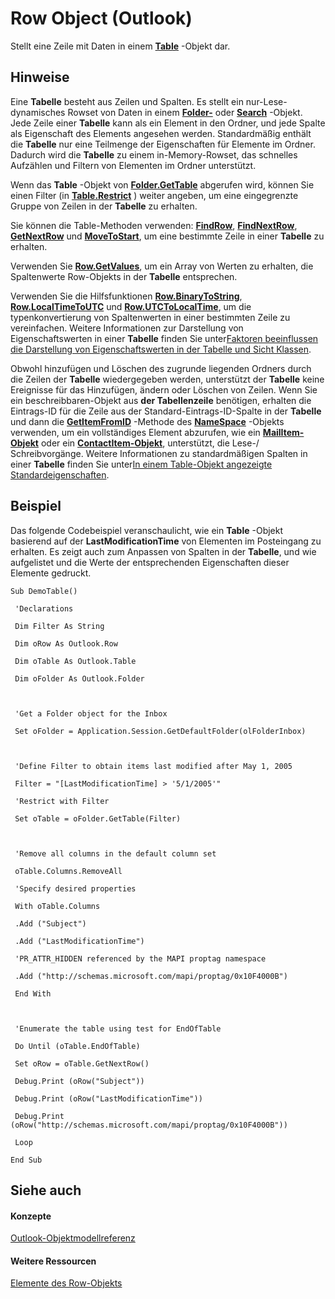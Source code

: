 
# Row Object (Outlook)

Stellt eine Zeile mit Daten in einem  **[Table](0affaafd-93fe-227a-acee-e09a86cadc20.md)** -Objekt dar.


## Hinweise

Eine  **Tabelle** besteht aus Zeilen und Spalten. Es stellt ein nur-Lese-dynamisches Rowset von Daten in einem **[Folder-](3cf6cda8-6d70-666e-2643-9d9c5b9cacfc.md)** oder **[Search](226a5d49-3caf-90dd-725c-265404d1939f.md)** -Objekt. Jede Zeile einer **Tabelle** kann als ein Element in den Ordner, und jede Spalte als Eigenschaft des Elements angesehen werden. Standardmäßig enthält die **Tabelle** nur eine Teilmenge der Eigenschaften für Elemente im Ordner. Dadurch wird die **Tabelle** zu einem in-Memory-Rowset, das schnelles Aufzählen und Filtern von Elementen im Ordner unterstützt.

Wenn das  **Table** -Objekt von **[Folder.GetTable](08d184cb-0c41-01b1-abc5-305476380f8b.md)** abgerufen wird, können Sie einen Filter (in **[Table.Restrict](ecdd30f6-e12c-8025-3ded-592d2fad2bb8.md)** ) weiter angeben, um eine eingegrenzte Gruppe von Zeilen in der **Tabelle** zu erhalten.

Sie können die Table-Methoden verwenden:  **[FindRow](5722cf58-d026-007a-558f-90b73bad920d.md)**, **[FindNextRow](e09019ca-e4bb-2597-7b9e-a56c1b5fce6c.md)**, **[GetNextRow](e01ddaa0-a869-2f52-5e46-84d4d4090e61.md)** und **[MoveToStart](af499471-dd21-9374-7399-3ce977368015.md)**, um eine bestimmte Zeile in einer **Tabelle** zu erhalten.

Verwenden Sie  **[Row.GetValues](1f92e0ab-9ba8-9cc6-51e8-05cc145a93bf.md)**, um ein Array von Werten zu erhalten, die Spaltenwerte Row-Objekts in der **Tabelle** entsprechen.

Verwenden Sie die Hilfsfunktionen  **[Row.BinaryToString](2416a69f-f0a2-b9a6-6f55-688dcf702824.md)**, **[Row.LocalTimeToUTC](10e24b21-8fd5-8740-b120-a49340cb9670.md)** und **[Row.UTCToLocalTime](82685689-89af-4c49-1e6b-42e1ecd9d301.md)**, um die typenkonvertierung von Spaltenwerten in einer bestimmten Zeile zu vereinfachen. Weitere Informationen zur Darstellung von Eigenschaftswerten in einer **Tabelle** finden Sie unter[Faktoren beeinflussen die Darstellung von Eigenschaftswerten in der Tabelle und Sicht Klassen](13cf9945-a9e0-bb32-a2cb-74366a365ae1.md).

Obwohl hinzufügen und Löschen des zugrunde liegenden Ordners durch die Zeilen der  **Tabelle** wiedergegeben werden, unterstützt der **Tabelle** keine Ereignisse für das Hinzufügen, ändern oder Löschen von Zeilen. Wenn Sie ein beschreibbaren-Objekt aus **der Tabellenzeile** benötigen, erhalten die Eintrags-ID für die Zeile aus der Standard-Eintrags-ID-Spalte in der **Tabelle** und dann die **[GetItemFromID](f2abff80-4c04-998b-654b-28600424a16f.md)** -Methode des **[NameSpace](f0dcaa19-07f5-5d42-a3bf-2e42b7885644.md)** -Objekts verwenden, um ein vollständiges Element abzurufen, wie ein **[MailItem-Objekt](14197346-05d2-0250-fa4c-4a6b07daf25f.md)** oder ein **[ContactItem-Objekt](8e32093c-a678-f1fd-3f35-c2d8994d166f.md)**, unterstützt, die Lese-/ Schreibvorgänge. Weitere Informationen zu standardmäßigen Spalten in einer **Tabelle** finden Sie unter[In einem Table-Objekt angezeigte Standardeigenschaften](649c64f3-2d1e-23f1-bf13-3368da79e62b.md).


## Beispiel

Das folgende Codebeispiel veranschaulicht, wie ein  **Table** -Objekt basierend auf der **LastModificationTime** von Elementen im Posteingang zu erhalten. Es zeigt auch zum Anpassen von Spalten in der **Tabelle**, und wie aufgelistet und die Werte der entsprechenden Eigenschaften dieser Elemente gedruckt.


```
Sub DemoTable() 
 
 'Declarations 
 
 Dim Filter As String 
 
 Dim oRow As Outlook.Row 
 
 Dim oTable As Outlook.Table 
 
 Dim oFolder As Outlook.Folder 
 
 
 
 'Get a Folder object for the Inbox 
 
 Set oFolder = Application.Session.GetDefaultFolder(olFolderInbox) 
 
 
 
 'Define Filter to obtain items last modified after May 1, 2005 
 
 Filter = "[LastModificationTime] > '5/1/2005'" 
 
 'Restrict with Filter 
 
 Set oTable = oFolder.GetTable(Filter) 
 
 
 
 'Remove all columns in the default column set 
 
 oTable.Columns.RemoveAll 
 
 'Specify desired properties 
 
 With oTable.Columns 
 
 .Add ("Subject") 
 
 .Add ("LastModificationTime") 
 
 'PR_ATTR_HIDDEN referenced by the MAPI proptag namespace 
 
 .Add ("http://schemas.microsoft.com/mapi/proptag/0x10F4000B") 
 
 End With 
 
 
 
 'Enumerate the table using test for EndOfTable 
 
 Do Until (oTable.EndOfTable) 
 
 Set oRow = oTable.GetNextRow() 
 
 Debug.Print (oRow("Subject")) 
 
 Debug.Print (oRow("LastModificationTime")) 
 
 Debug.Print (oRow("http://schemas.microsoft.com/mapi/proptag/0x10F4000B")) 
 
 Loop 
 
End Sub
```


## Siehe auch


#### Konzepte


[Outlook-Objektmodellreferenz](73221b13-d8d8-99b8-3394-b95dbbfd5ddc.md)
#### Weitere Ressourcen


[Elemente des Row-Objekts](http://msdn.microsoft.com/library/49998d93-3940-6e08-624f-f8c5dcba2ea5%28Office.15%29.aspx)